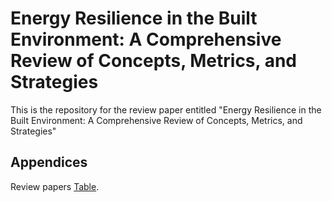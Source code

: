 # Energy Resilience in the Built Environment: A Comprehensive Review of Concepts, Metrics, and Strategies
This is the repository for the review paper entitled "Energy Resilience in the Built Environment: A Comprehensive Review of Concepts, Metrics, and Strategies"
## Appendices
Review papers [Table]([https://pages.github.com/](https://docs.google.com/spreadsheets/d/1WQwB7S_73tbPcRKINRP0bgsMI_w34e96/edit?usp=sharing&ouid=107733841341412190047&rtpof=true&sd=true)https://docs.google.com/spreadsheets/d/1WQwB7S_73tbPcRKINRP0bgsMI_w34e96/edit?usp=sharing&ouid=107733841341412190047&rtpof=true&sd=true).
